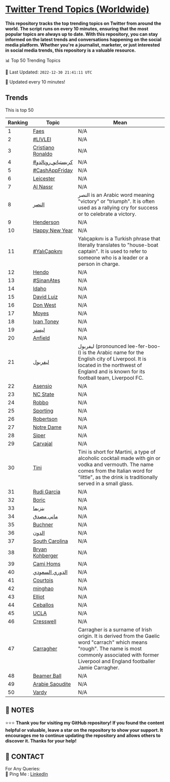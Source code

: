 [Twitter Trend Topics (Worldwide)](https://github.com/ErcinDedeoglu/Twitter-Trend-Topics)
==========

**This repository tracks the top trending topics on Twitter from around the world. 
The script runs on every 10 minutes, ensuring that the most popular topics are always up to date. 
With this repository, you can stay informed on the latest trends and conversations happening on the social media platform. 
Whether you're a journalist, marketer, or just interested in social media trends, this repository is a valuable resource.**


📊 Top 50 Trending Topics

📆 Last Updated: `2022-12-30 21:41:11 UTC`

🔧 Updated every 10 minutes!


## Trends

This is top 50

| Ranking | Topic | Mean |
| ------- | ------------ | ------------ |
| 1 | [Faes](http://twitter.com/search?q=Faes) | N/A |
| 2 | [#LIVLEI](http://twitter.com/search?q=%23LIVLEI) | N/A |
| 3 | [Cristiano Ronaldo](http://twitter.com/search?q=Cristiano+Ronaldo) | N/A |
| 4 | [#كريستيانو_رونالدو](http://twitter.com/search?q=%23%d9%83%d8%b1%d9%8a%d8%b3%d8%aa%d9%8a%d8%a7%d9%86%d9%88_%d8%b1%d9%88%d9%86%d8%a7%d9%84%d8%af%d9%88) | N/A |
| 5 | [#CashAppFriday](http://twitter.com/search?q=%23CashAppFriday) | N/A |
| 6 | [Leicester](http://twitter.com/search?q=Leicester) | N/A |
| 7 | [Al Nassr](http://twitter.com/search?q=Al+Nassr) | N/A |
| 8 | [النصر](http://twitter.com/search?q=%d8%a7%d9%84%d9%86%d8%b5%d8%b1) | النصر is an Arabic word meaning "victory" or "triumph". It is often used as a rallying cry for success or to celebrate a victory. |
| 9 | [Henderson](http://twitter.com/search?q=Henderson) | N/A |
| 10 | [Happy New Year](http://twitter.com/search?q=Happy+New+Year) | N/A |
| 11 | [#YalıÇapkını](http://twitter.com/search?q=%23Yal%c4%b1%c3%87apk%c4%b1n%c4%b1) | Yalıçapkını is a Turkish phrase that literally translates to "house-boat captain". It is used to refer to someone who is a leader or a person in charge. |
| 12 | [Hendo](http://twitter.com/search?q=Hendo) | N/A |
| 13 | [#SinanAteş](http://twitter.com/search?q=%23SinanAte%c5%9f) | N/A |
| 14 | [Idaho](http://twitter.com/search?q=Idaho) | N/A |
| 15 | [David Luiz](http://twitter.com/search?q=David+Luiz) | N/A |
| 16 | [Don West](http://twitter.com/search?q=Don+West) | N/A |
| 17 | [Moyes](http://twitter.com/search?q=Moyes) | N/A |
| 18 | [Ivan Toney](http://twitter.com/search?q=Ivan+Toney) | N/A |
| 19 | [ليستر](http://twitter.com/search?q=%d9%84%d9%8a%d8%b3%d8%aa%d8%b1) | N/A |
| 20 | [Anfield](http://twitter.com/search?q=Anfield) | N/A |
| 21 | [ليفربول](http://twitter.com/search?q=%d9%84%d9%8a%d9%81%d8%b1%d8%a8%d9%88%d9%84) | ليفربول (pronounced lee-fer-boo-l) is the Arabic name for the English city of Liverpool. It is located in the northwest of England and is known for its football team, Liverpool FC. |
| 22 | [Asensio](http://twitter.com/search?q=Asensio) | N/A |
| 23 | [NC State](http://twitter.com/search?q=NC+State) | N/A |
| 24 | [Robbo](http://twitter.com/search?q=Robbo) | N/A |
| 25 | [Sporting](http://twitter.com/search?q=Sporting) | N/A |
| 26 | [Robertson](http://twitter.com/search?q=Robertson) | N/A |
| 27 | [Notre Dame](http://twitter.com/search?q=Notre+Dame) | N/A |
| 28 | [Siper](http://twitter.com/search?q=Siper) | N/A |
| 29 | [Carvajal](http://twitter.com/search?q=Carvajal) | N/A |
| 30 | [Tini](http://twitter.com/search?q=Tini) | Tini is short for Martini, a type of alcoholic cocktail made with gin or vodka and vermouth. The name comes from the Italian word for "little", as the drink is traditionally served in a small glass. |
| 31 | [Rudi Garcia](http://twitter.com/search?q=Rudi+Garcia) | N/A |
| 32 | [Boric](http://twitter.com/search?q=Boric) | N/A |
| 33 | [بنزيما](http://twitter.com/search?q=%d8%a8%d9%86%d8%b2%d9%8a%d9%85%d8%a7) | N/A |
| 34 | [ماني مصدق](http://twitter.com/search?q=%d9%85%d8%a7%d9%86%d9%8a+%d9%85%d8%b5%d8%af%d9%82) | N/A |
| 35 | [Buchner](http://twitter.com/search?q=Buchner) | N/A |
| 36 | [الدون](http://twitter.com/search?q=%d8%a7%d9%84%d8%af%d9%88%d9%86) | N/A |
| 37 | [South Carolina](http://twitter.com/search?q=South+Carolina) | N/A |
| 38 | [Bryan Kohberger](http://twitter.com/search?q=Bryan+Kohberger) | N/A |
| 39 | [Cami Homs](http://twitter.com/search?q=Cami+Homs) | N/A |
| 40 | [الدوري السعودي](http://twitter.com/search?q=%d8%a7%d9%84%d8%af%d9%88%d8%b1%d9%8a+%d8%a7%d9%84%d8%b3%d8%b9%d9%88%d8%af%d9%8a) | N/A |
| 41 | [Courtois](http://twitter.com/search?q=Courtois) | N/A |
| 42 | [minghao](http://twitter.com/search?q=minghao) | N/A |
| 43 | [Elliot](http://twitter.com/search?q=Elliot) | N/A |
| 44 | [Ceballos](http://twitter.com/search?q=Ceballos) | N/A |
| 45 | [UCLA](http://twitter.com/search?q=UCLA) | N/A |
| 46 | [Cresswell](http://twitter.com/search?q=Cresswell) | N/A |
| 47 | [Carragher](http://twitter.com/search?q=Carragher) | Carragher is a surname of Irish origin. It is derived from the Gaelic word "carrach" which means "rough". The name is most commonly associated with former Liverpool and England footballer Jamie Carragher. |
| 48 | [Beamer Ball](http://twitter.com/search?q=Beamer+Ball) | N/A |
| 49 | [Arabie Saoudite](http://twitter.com/search?q=Arabie+Saoudite) | N/A |
| 50 | [Vardy](http://twitter.com/search?q=Vardy) | N/A |




## 📝 NOTES

⭐⭐⭐ **Thank you for visiting my GitHub repository! If you found the content helpful or valuable, leave a star on the repository to show your support. It encourages me to continue updating the repository and allows others to discover it. Thanks for your help!**

## 📨 CONTACT

 For Any Queries:  
            🏓 Ping Me : [LinkedIn](https://www.linkedin.com/in/ercindedeoglu/)